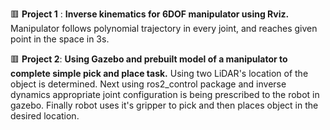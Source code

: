 🟥 **Project 1** :
**Inverse kinematics for 6DOF manipulator using Rviz.**  Manipulator follows polynomial trajectory in every joint, and reaches given point in the space in 3s.

🟥 **Project 2**:
**Using Gazebo and prebuilt model of a manipulator to complete simple pick and place task.** Using two LiDAR's location of the object is determined. Next using ros2_control package and inverse dynamics appropriate joint configuration is being prescribed to the robot in gazebo. Finally robot uses it's gripper to pick and then places object in the desired location. 


